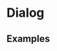 # Dialog

## Examples

<ex-code name="ex-dialog-basic"/></ex-code>

<ex-code name="ex-dialog-custom"/></ex-code>

<ex-code name="ex-dialog-more"/></ex-code>

